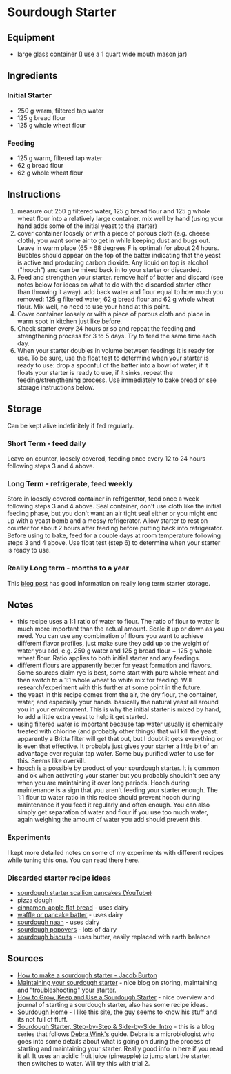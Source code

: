 # Sourdough Starter


## Equipment
* large glass container (I use a 1 quart wide mouth mason jar)


## Ingredients
### Initial Starter
* 250 g warm, filtered tap water
* 125 g bread flour
* 125 g whole wheat flour

### Feeding
* 125 g warm, filtered tap water
* 62 g bread flour
* 62 g whole wheat flour

## Instructions
1. measure out 250 g filtered water, 125 g bread flour and 125 g whole wheat flour into a relatively large container. mix well by hand (using your hand adds some of the initial yeast to the starter)
2. cover container loosely or with a piece of porous cloth (e.g. cheese cloth), you want some air to get in while keeping dust and bugs out. Leave in warm place (65 - 68 degrees F is optimal) for about 24 hours. Bubbles should appear on the top of the batter indicating that the yeast is active and producing carbon dioxide. Any liquid on top is alcohol ("hooch") and can be mixed back in to your starter or discarded.
3. Feed and strengthen your starter. remove half of batter and discard (see notes below for ideas on what to do with the discarded starter other than throwing it away). add back water and flour equal to how much you removed: 125 g filtered water, 62 g bread flour and 62 g whole wheat flour. Mix well, no need to use your hand at this point.
4. Cover container loosely or with a piece of porous cloth and place in warm spot in kitchen just like before.
5. Check starter every 24 hours or so and repeat the feeding and strengthening process for 3 to 5 days. Try to feed the same time each day.
6. When your starter doubles in volume between feedings it is ready for use. To be sure, use the float test to determine when your starter is ready to use: drop a spoonful of the batter into a bowl of water, if it floats your starter is ready to use, if it sinks, repeat the feeding/strengthening process. Use immediately to bake bread or see storage instructions below.


## Storage
Can be kept alive indefinitely if fed regularly.

### Short Term - feed daily
Leave on counter, loosely covered, feeding once every 12 to 24 hours following steps 3 and 4 above.

### Long Term - refrigerate, feed weekly
Store in loosely covered container in refrigerator, feed once a week following steps 3 and 4 above. Seal container, don't use cloth like the initial feeding phase, but you don't want an air tight seal either or you might end up with a yeast bomb and a messy refrigerator. Allow starter to rest on counter for about 2 hours after feeding before putting back into refrigerator. Before using to bake, feed for a couple days at room temperature following steps 3 and 4 above. Use float test (step 6) to determine when your starter is ready to use.


### Really Long term - months to a year
This [blog post](https://www.thehealthyhomeeconomist.com/storing-sourdough-starter-short-long-term/) has good information on really long term starter storage.


## Notes
* this recipe uses a 1:1 ratio of water to flour. The ratio of flour to water is much more important than the actual amount. Scale it up or down as you need. You can use any combination of flours you want to achieve different flavor profiles, just make sure they add up to the weight of water you add, e.g. 250 g water and 125 g bread flour + 125 g whole wheat flour. Ratio applies to both initial starter and any feedings.
* different flours are apparently better for yeast formation and flavors. Some sources claim rye is best, some start with pure whole wheat and then switch to a 1:1 whole wheat to white mix for feeding. Will research/experiment with this further at some point in the future.
* the yeast in this recipe comes from the air, the dry flour, the container, water, and especially your hands. basically the natural yeast all around you in your environment. This is why the initial starter is mixed by hand, to add a little extra yeast to help it get started.
* using filtered water is important because tap water usually is chemically treated with chlorine (and probably other things) that will kill the yeast. apparently a Britta filter will get that out, but I doubt it gets everything or is even that effective. It probably just gives your starter a little bit of an advantage over regular tap water. Some buy purified water to use for this. Seems like overkill.
* [hooch](https://www.sourdoughhome.com/index.php?content=hooch) is a possible by product of your sourdough starter. It is common and ok when activating your starter but you probably shouldn't see any when you are maintaining it over long periods. Hooch during maintenance is a sign that you aren't feeding your starter enough. The 1:1 flour to water ratio in this recipe should prevent hooch during maintenance if you feed it regularly and often enough. You can also simply get separation of water and flour if you use too much water, again weighing the amount of water you add should prevent this.

### Experiments
I kept more detailed notes on some of my experiments with different recipes while tuning this one. You can read there [here](../../3-projects/sourdough_starter_experiments.md).



### Discarded starter recipe ideas
* [sourdough starter scallion pancakes (YouTube)](https://www.youtube.com/watch?v=vVx2oFFptG0)
* [pizza dough](https://www.kingarthurflour.com/recipes/sourdough-pizza-crust-recipe)
* [cinnamon-apple flat bread](https://www.kingarthurflour.com/recipes/cinnamon-apple-flatbread-recipe) - uses dairy
* [waffle or pancake batter](https://www.kingarthurflour.com/recipes/cinnamon-apple-flatbread-recipe) - uses dairy
* [sourdough naan](http://www.mykitchenaddiction.com/2011/04/sourdough-naan/) - uses dairy
* [sourdough popovers](https://blog.kingarthurflour.com/2012/12/03/sourdough-popovers-high-wide-and-handsome/) - lots of dairy
* [sourdough biscuits](http://joytomyheart.com/buttery-sourdough-biscuits/) - uses butter, easily replaced with earth balance



## Sources
* [How to make a sourdough starter - Jacob Burton](https://stellaculinary.com/cooking-videos/stella-bread/sb-003-how-make-sourdough-starter)
* [Maintaining your sourdough starter](https://blog.kingarthurflour.com/2012/04/08/maintaining-your-sourdough-starter-food-water-and-time/) - nice blog on storing, maintaining and "troubleshooting" your starter.
* [How to Grow, Keep and Use a Sourdough Starter](https://anoregoncottage.com/grow-keep-use-sourdough-starter/) - nice overview and journal of starting a sourdough starter, also has some recipe ideas.
* [Sourdough Home](https://www.sourdoughhome.com/index.php) - I like this site, the guy seems to know his stuff and its not full of fluff.
* [Sourdough Starter, Step-by-Step & Side-by-Side: Intro](http://yumarama.com/968/starter-from-scratch-intro/) - this is a blog series that follows [Debra Wink's](http://www.thefreshloaf.com/node/10359/discouraged-southeast#comment-54426) guide. Debra is a microbiologist who goes into some details about what is going on during the process of starting and maintaining your starter. Really good info in here if you read it all. It uses an acidic fruit juice (pineapple) to jump start the starter, then switches to water. Will try this with trial 2.
